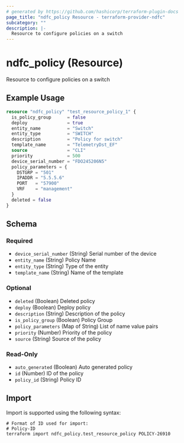 ```yaml
---
# generated by https://github.com/hashicorp/terraform-plugin-docs
page_title: "ndfc_policy Resource - terraform-provider-ndfc"
subcategory: ""
description: |-
  Resource to configure policies on a switch
---
```


# ndfc_policy (Resource)

Resource to configure policies on a switch

## Example Usage

```terraform
resource "ndfc_policy" "test_resource_policy_1" {
  is_policy_group      = false
  deploy               = true
  entity_name          = "Switch"
  entity_type          = "SWITCH"
  description          = "Policy for switch"
  template_name        = "TelemetryDst_EF"
  source               = "CLI"
  priority             = 500
  device_serial_number = "FDO245206N5"
  policy_parameters = {
    DSTGRP = "501"
    IPADDR = "5.5.5.6"
    PORT   = "57900"
    VRF    = "management"
  }
  deleted = false
}
```

<!-- schema generated by tfplugindocs -->
## Schema

### Required

- `device_serial_number` (String) Serial number of the device
- `entity_name` (String) Policy Name
- `entity_type` (String) Type of the entity
- `template_name` (String) Name of the template

### Optional

- `deleted` (Boolean) Deleted policy
- `deploy` (Boolean) Deploy policy
- `description` (String) Description of the policy
- `is_policy_group` (Boolean) Policy Group
- `policy_parameters` (Map of String) List of name value pairs
- `priority` (Number) Priority of the policy
- `source` (String) Source of the policy

### Read-Only

- `auto_generated` (Boolean) Auto generated policy
- `id` (Number) ID of the policy
- `policy_id` (String) Policy ID

## Import

Import is supported using the following syntax:

```shell
# Format of ID used for import:
# Policy-ID
terraform import ndfc_policy.test_resource_policy POLICY-26910
```
